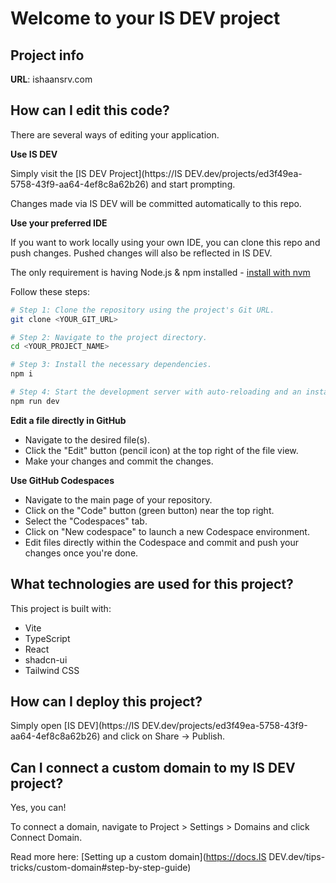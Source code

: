 # Welcome to your IS DEV project

## Project info

**URL**: ishaansrv.com

## How can I edit this code?

There are several ways of editing your application.

**Use IS DEV**

Simply visit the [IS DEV Project](https://IS DEV.dev/projects/ed3f49ea-5758-43f9-aa64-4ef8c8a62b26) and start prompting.

Changes made via IS DEV will be committed automatically to this repo.

**Use your preferred IDE**

If you want to work locally using your own IDE, you can clone this repo and push changes. Pushed changes will also be reflected in IS DEV.

The only requirement is having Node.js & npm installed - [install with nvm](https://github.com/nvm-sh/nvm#installing-and-updating)

Follow these steps:

```sh
# Step 1: Clone the repository using the project's Git URL.
git clone <YOUR_GIT_URL>

# Step 2: Navigate to the project directory.
cd <YOUR_PROJECT_NAME>

# Step 3: Install the necessary dependencies.
npm i

# Step 4: Start the development server with auto-reloading and an instant preview.
npm run dev
```

**Edit a file directly in GitHub**

- Navigate to the desired file(s).
- Click the "Edit" button (pencil icon) at the top right of the file view.
- Make your changes and commit the changes.

**Use GitHub Codespaces**

- Navigate to the main page of your repository.
- Click on the "Code" button (green button) near the top right.
- Select the "Codespaces" tab.
- Click on "New codespace" to launch a new Codespace environment.
- Edit files directly within the Codespace and commit and push your changes once you're done.

## What technologies are used for this project?

This project is built with:

- Vite
- TypeScript
- React
- shadcn-ui
- Tailwind CSS

## How can I deploy this project?

Simply open [IS DEV](https://IS DEV.dev/projects/ed3f49ea-5758-43f9-aa64-4ef8c8a62b26) and click on Share -> Publish.

## Can I connect a custom domain to my IS DEV project?

Yes, you can!

To connect a domain, navigate to Project > Settings > Domains and click Connect Domain.

Read more here: [Setting up a custom domain](https://docs.IS DEV.dev/tips-tricks/custom-domain#step-by-step-guide)
